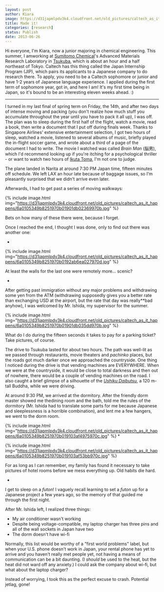```yaml
---
layout: post
author: Kiara
image: https://d31japmlpdv3k4.cloudfront.net/old_pictures/caltech_as_it_happens/6a0105349b8251970b019103a62c9c970c.jpg
title: Made it! 
categories: [research]
status: Publish
date: 2013-06-26
---
```



Hi everyone, I'm Kiara, now a junior majoring in chemical engineering. This summer, I amworking at <a href="https://www.sumitomo-chem.co.jp/english/">Sumitomo Chemical</a>'s Advanced Materials Research Laboratory in <a href="https://en.wikipedia.org/wiki/Tsukuba,_Ibaraki">Tsukuba</a>, which is about an hour and a half northeast of Tokyo. Caltech has this thing called the Japan Internship Program (JIP), which pairs its applicants to a Japanese company to do research there. To apply, you need to be a Caltech sophomore or junior and have 1-2 years of Japanese language experience. I applied during the first term of sophomore year, got in, and here I am! It's my first time being in Japan, so it's bound to be an interesting eleven weeks ahead. :)

---


I turned in my last final of spring term on Friday, the 14th, and after two days of intense moving and packing (you don't realize how much stuff you accumulate throughout the year until you have to pack it all up), I was off. The plan was to sleep during the first half of the flight, watch a movie, read a book, then write a document that I put off during finals week. Thanks to Singapore Airlines' extensive entertainment selection, I got two hours of sleep, watched a movie, listened to several albums of music, briefly played the in-flight soccer game, and wrote about a third of a page of the document I had to write. The movie I watched was called *Brain Man* (脳男), which I'd recommend looking up if you're itching for a psychological thriller - or want to watch two hours of <a class="zem_slink" href="https://en.wikipedia.org/wiki/Toma_Ikuta" rel="wikipedia" target="_blank" title="Toma Ikuta">Ikuta Toma</a>, I'm not one to judge.

The plane landed in Narita at around 7:30 PM Japan time, fifteen minutes off schedule. We left LAX an hour late because of baggage issues, so I'm pleasantly surprised that we didn't arrive even later.

Afterwards, I had to get past a series of moving walkways:

{% include image.html img="https://d31japmlpdv3k4.cloudfront.net/old_pictures/caltech_as_it_happens/6a0105349b8251970b01901db02369970b.jpg" %}<div class="photo-caption caption-xid-6a0105349b8251970b01901db02369970b" id="caption-xid-6a0105349b8251970b01901db02369970b">Bets on how many of these there were, because I forget.

Once I reached the end, I thought I was done, only to find out there was another one:

*


{% include image.html img="https://d31japmlpdv3k4.cloudfront.net/old_pictures/caltech_as_it_happens/6a0105349b8251970b0192ab6ea027970d.jpg" %}<div class="photo-caption caption-xid-6a0105349b8251970b0192ab6ea027970d" id="caption-xid-6a0105349b8251970b0192ab6ea027970d">At least the walls for the last one were remotely more... scenic?

*
After getting past immigration without any major problems and withdrawing some yen from the ATM (withdrawing supposedly gives you a better rate than exchanging USD at the airport, but the rate that day was really**bad anyhow), I was welcomed by Mr. Ishida, my supervisor for the summer.


{% include image.html img="https://d31japmlpdv3k4.cloudfront.net/old_pictures/caltech_as_it_happens/6a0105349b8251970b01901db035dd970b.jpg" %}<div class="photo-caption caption-xid-6a0105349b8251970b01901db035dd970b" id="caption-xid-6a0105349b8251970b01901db035dd970b">What do I do during the fifteen seconds it takes to pay for a parking ticket? Take pictures, of course.

The drive to Tsukuba lasted for about two hours. The path was well-lit as we passed through restaurants, movie theaters and *pachinko* places, but the roads got much darker once we approached the countryside. One thing I noticed during the drive is that vending machines are EVERYWHERE. When we were at the countryside, it would be close to total darkness and then out of nowhere, there would be a couple of vending machines on the road. I also caught a brief glimpse of a silhouette of the <a href="https://en.wikipedia.org/wiki/Ushiku_Daibutsu">*Ushiku Daibutsu*</a>, a 120 m-tall Buddha, while we were driving.

At around 9:30 PM, we arrived at the dormitory. After the friendly dorm master showed me thedining room and the bath, told me the rules of the dormitory (Mr. Ishida had to translate some parts for me because Japanese and sleeplessness is a horrible combination), and lent me a few hangers, we went to the dorm room.


{% include image.html img="https://d31japmlpdv3k4.cloudfront.net/old_pictures/caltech_as_it_happens/6a0105349b8251970b019103af4975970c.jpg" %}
*


{% include image.html img="https://d31japmlpdv3k4.cloudfront.net/old_pictures/caltech_as_it_happens/6a0105349b8251970b019103af53bb970c.jpg" %}<div class="photo-caption caption-xid-6a0105349b8251970b019103af53bb970c" id="caption-xid-6a0105349b8251970b019103af53bb970c">For as long as I can remember, my family has found it necessary to take pictures of hotel rooms before we mess everything up. Old habits die hard.

*

I get to sleep on a *futon*! I vaguely recall learning to set a *futon* up for a Japanese project a few years ago, so the memory of that guided me through the first night.

After Mr. Ishida left, I realized three things:

- My air conditioner wasn't working
- Despite being voltage-compatible, my laptop charger has three pins and all of the wall sockets in Japan have two
- The dorm doesn't have wi-fi

Normally, this list would be worthy of a "first world problems" label, but when your U.S. phone doesn't work in Japan, your rental phone has yet to arrive and you haven't really met people yet, not having a means of communication can be a bit daunting. (I *should* be used to the heat, but the heat did not ward off any anxiety.) I could ask the company about wi-fi, but what about the laptop charger?

Instead of worrying, I took this as the perfect excuse to crash. Potential jetlag, gone!

